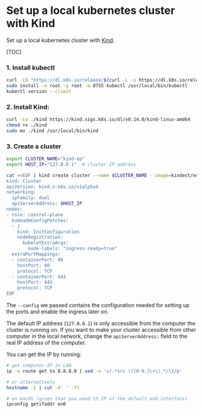 <h1> Set up a local kubernetes cluster with Kind </h1>

Set up a local kubernetes cluster with [Kind](https://kind.sigs.k8s.io/).

[TOC]

### 1. Install kubectl

```bash
curl -LO "https://dl.k8s.io/release/$(curl -L -s https://dl.k8s.io/release/stable.txt)/bin/linux/amd64/kubectl"
sudo install -o root -g root -m 0755 kubectl /usr/local/bin/kubectl
kubectl version --client
```

### 2. Install Kind:

```bash
curl -Lo ./kind https://kind.sigs.k8s.io/dl/v0.14.0/kind-linux-amd64
chmod +x ./kind
sudo mv ./kind /usr/local/bin/kind
```

### 3. Create a cluster

```bash
export CLUSTER_NAME="kind-ep"
export HOST_IP="127.0.0.1"  # cluster IP address

cat <<EOF | kind create cluster --name $CLUSTER_NAME --image=kindest/node:v1.24.0 --config=-
kind: Cluster
apiVersion: kind.x-k8s.io/v1alpha4
networking:
  ipFamily: dual
  apiServerAddress: $HOST_IP
nodes:
- role: control-plane
  kubeadmConfigPatches:
  - |
    kind: InitConfiguration
    nodeRegistration:
      kubeletExtraArgs:
        node-labels: "ingress-ready=true"
  extraPortMappings:
  - containerPort: 80
    hostPort: 80
    protocol: TCP
  - containerPort: 443
    hostPort: 443
    protocol: TCP
EOF
```

The `--config` we passed contains the configuration needed for setting up the ports and enable
the ingress later on.

The default IP address (`127.0.0.1`) is only accessible from the computer the cluster is running on.
If you want to make your cluster accessible from other computer in the local network,
change the `apiServerAddress:` field to the real IP address of the computer.

You can get the IP by running:

```bash
# get computer IP in LAN
ip -o route get to 8.8.8.8 | sed -n 's/.*src \([0-9.]\+\).*/\1/p'

# or alternatively
hostname -I | cut -d' ' -f1

# on macOS (given that you need th IP of the default en0 interface)
ipconfig getifaddr en0
```
